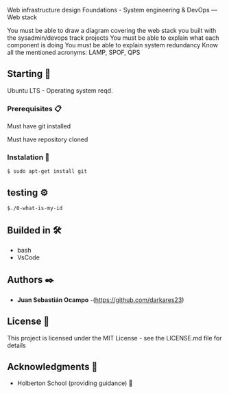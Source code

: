 Web infrastructure design
Foundations - System engineering & DevOps ― Web stack

You must be able to draw a diagram covering the web stack you built with the sysadmin/devops track projects
You must be able to explain what each component is doing
You must be able to explain system redundancy
Know all the mentioned acronyms: LAMP, SPOF, QPS

## Starting 🚀

Ubuntu LTS - Operating system reqd.


### Prerequisites 📋

Must have git installed

Must have repository cloned


### Instalation 🔧

```
$ sudo apt-get install git
```

## testing ⚙️

```
$./0-what-is-my-id
```
## Builded in 🛠️

* bash
* VsCode

## Authors ✒️


* **Juan Sebastián Ocampo** -(https://github.com/darkares23)

## License 📄

This project is licensed under the MIT License - see the LICENSE.md file for details

## Acknowledgments 🎁

* Holberton School (providing guidance) 📢